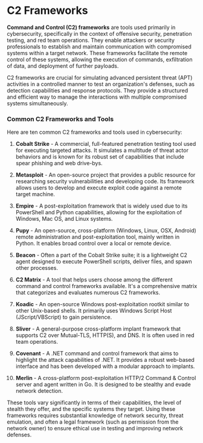 # C2 Frameworks

**Command and Control (C2) frameworks** are tools used primarily in cybersecurity, specifically in the context of offensive security, penetration testing, and red team operations. They enable attackers or security professionals to establish and maintain communication with compromised systems within a target network. These frameworks facilitate the remote control of these systems, allowing the execution of commands, exfiltration of data, and deployment of further payloads.

C2 frameworks are crucial for simulating advanced persistent threat (APT) activities in a controlled manner to test an organization's defenses, such as detection capabilities and response protocols. They provide a structured and efficient way to manage the interactions with multiple compromised systems simultaneously.

### Common C2 Frameworks and Tools

Here are ten common C2 frameworks and tools used in cybersecurity:

1. **Cobalt Strike** - A commercial, full-featured penetration testing tool used for executing targeted attacks. It simulates a multitude of threat actor behaviors and is known for its robust set of capabilities that include spear phishing and web drive-bys.

2. **Metasploit** - An open-source project that provides a public resource for researching security vulnerabilities and developing code. Its framework allows users to develop and execute exploit code against a remote target machine.

3. **Empire** - A post-exploitation framework that is widely used due to its PowerShell and Python capabilities, allowing for the exploitation of Windows, Mac OS, and Linux systems.

4. **Pupy** - An open-source, cross-platform (Windows, Linux, OSX, Android) remote administration and post-exploitation tool, mainly written in Python. It enables broad control over a local or remote device.

5. **Beacon** - Often a part of the Cobalt Strike suite; it is a lightweight C2 agent designed to execute PowerShell scripts, deliver files, and spawn other processes.

6. **C2 Matrix** - A tool that helps users choose among the different command and control frameworks available. It's a comprehensive matrix that categorizes and evaluates numerous C2 frameworks.

7. **Koadic** - An open-source Windows post-exploitation rootkit similar to other Unix-based shells. It primarily uses Windows Script Host (JScript/VBScript) to gain persistence.

8. **Sliver** - A general-purpose cross-platform implant framework that supports C2 over Mutual-TLS, HTTP(S), and DNS. It is often used in red team operations.

9. **Covenant** - A .NET command and control framework that aims to highlight the attack capabilities of .NET. It provides a robust web-based interface and has been developed with a modular approach to implants.

10. **Merlin** - A cross-platform post-exploitation HTTP/2 Command & Control server and agent written in Go. It is designed to be stealthy and evade network detection.

These tools vary significantly in terms of their capabilities, the level of stealth they offer, and the specific systems they target. Using these frameworks requires substantial knowledge of network security, threat emulation, and often a legal framework (such as permission from the network owner) to ensure ethical use in testing and improving network defenses.
